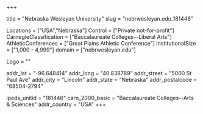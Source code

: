 
+++

title = "Nebraska Wesleyan University"
slug = "nebrwesleyan.edu_181446"

Locations = ["USA","Nebraska"]
Control = ["Private not-for-profit"]
CarnegieClassification = ["Baccalaureate Colleges--Liberal Arts"]
AthleticConferences = ["Great Plains Athletic Conference"]
InstitutionalSize = ["1,000 - 4,999"]
domain = ["nebrwesleyan.edu"]

Logo = ""

addr_lat = "-96.648414"
addr_long = "40.838789"
addr_street = "5000 St Paul Ave"
addr_city = "Lincoln"
addr_state = "Nebraska"
addr_postalcode = "68504-2794"

ipeds_unitid = "181446"
carn_2000_basic = "Baccalaureate Colleges--Arts & Sciences"
addr_country = "USA"
+++
    
